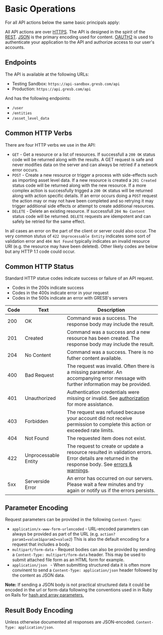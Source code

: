 # Basic Operations

For all API actions below the same basic principals apply:

All API actions are over <a href='http://en.wikipedia.org/wiki/Hypertext_Transfer_Protocol'>HTTPS</a>. The API is designed in the spirit of the <a href='http://en.wikipedia.org/wiki/Representational_state_transfer'>REST</a>. <a href='http://json.org/'>JSON</a> is the primary encoding used for content. <a href='#api-authorization'>OAUTH2</a> is used to authenticate your application to the API and authorize access to our user's accounts.

## Endpoints

The API is available at the following URLs:

- Testing Sandbox: `https://api-sandbox.gresb.com/api`
- Production: `https://api.gresb.com/api`

And has the following endpoints:

- `/user`
- `/entities`
- `/asset_level_data`

## Common HTTP Verbs

There are four HTTP verbs we use in the API:

 * `GET` - Get a resource or a list of resources. If successfull a `200 OK` status code will be returned along with the results. A GET request is safe and never modifies data on the server and can always be retried if a network error occurs.
 * `POST` - Create a new resource or trigger a process with side-effects such as importing asset level data. If a new resource is created a `201 Created` status code will be returned along with the new resource. If a more complex action is successfully trigged a `200 OK` status will be returned along with action specific details. If an error occurs doing a `POST` request the action may or may not have been completed and so retrying it may trigger additional side effects or attempt to create additional resources.
 * `DELETE` - Delete an existing resource. If successfull `204 No Content` status code will be returned. `DELETE` requests are idempotent and can safely be retried for the same effect.

In all cases an error on the part of the client or server could also occur. The very common stutus of `422 Unprocessable Entity` indicates some sort of validation error and `404 Not Found` typically indicates an invalid resource URI (e.g. the resource may have been deleted). Other likely codes are below but any HTTP 1.1 code could occur.

## Common HTTP Status
Standard HTTP statue codes indicate success or failure of an API request.

* Codes in the 200s indicate success
* Codes in the 400s indicate error in your request
* Codes in the 500s indicate an error with GRESB's servers

| Code | Text                 | Description                                                                                                                                                                |
|------|----------------------|----------------------------------------------------------------------------------------------------------------------------------------------------------------------------|
| 200  | OK                   | Command was a success. The response body may include the result.                                                                                                           |
| 201  | Created              | Command was a success and a new resource has been created. The response body may include the result.                                                                       |
| 204  | No Content           | Command was a success. There is no futher content available.                                                                                                               |
| 400  | Bad Request          | The request was invalid. Often there is a missing parameter. An accompanying error message with further information may be provided.                                       |
| 401  | Unauthorized         | Authentication credentials were missing or invalid. See [authorization](#api-authorization) for more assistance.                                                           |
| 403  | Forbidden            | The request was refused because your account did not receive permission to complete this action or exceeded rate limits.                                                   |
| 404  | Not Found            | The requested item does not exist.                                                                                                                                         |
| 422  | Unprocessable Entity | The request to create or update a resource resulted in validation errors. Error details are returned in the response body. See [errors & warnings](#errors-amp-warnings).  |
| 5xx  | Serverside Error     | An error has occurred on our servers.  Please wait a few minutes and try again or notify us if the errors persists.                                                        |

## Parameter Encoding

Request parameters can be provided in the following `Content-Types`:

 * `application/x-www-form-urlencoded` - URL-encoded parameters can always be provided as part of the URL (e.g. `action?param1=value1&param2=value2`) This is also the default encoding for a request that includes a body.
 * `multipart/form-data` - Request bodies can also be provided by sending a `Content-Type: multipart/form-data` header. This may be used to submit attached file form as an HTML form for example.
 * `application/json ` - When submitting structured data it is often more convinent to send a `Content-Type: application/json` header followed by the content as JSON data.

**Note:** If sending a JSON body is not practical structured data it could be encoded in the url or form-data following the conventions used in in Ruby on Rails for <a href='http://guides.rubyonrails.org/action_controller_overview.html#hash-and-array-parameters'>hash and array parameters.</a>

## Result Body Encoding

Unless otherwise documented all responses are JSON-encoded. `Content-Type: application/json`.
